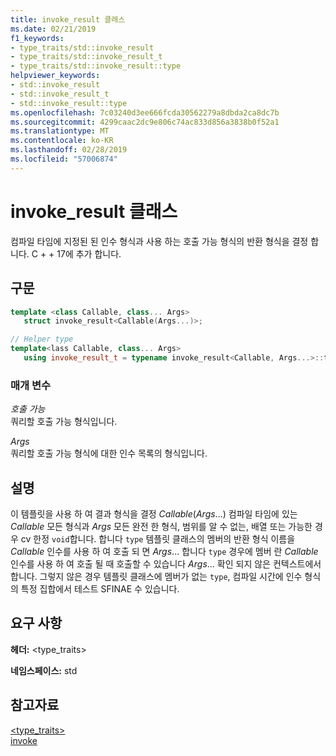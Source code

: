 ```yaml
---
title: invoke_result 클래스
ms.date: 02/21/2019
f1_keywords:
- type_traits/std::invoke_result
- type_traits/std::invoke_result_t
- type_traits/std::invoke_result::type
helpviewer_keywords:
- std::invoke_result
- std::invoke_result_t
- std::invoke_result::type
ms.openlocfilehash: 7c03240d3ee666fcda30562279a8dbda2ca8dc7b
ms.sourcegitcommit: 4299caac2dc9e806c74ac833d856a3838b0f52a1
ms.translationtype: MT
ms.contentlocale: ko-KR
ms.lasthandoff: 02/28/2019
ms.locfileid: "57006874"
---
```

# <a name="invokeresult-class"></a>invoke_result 클래스

컴파일 타임에 지정된 된 인수 형식과 사용 하는 호출 가능 형식의 반환 형식을 결정 합니다. C + + 17에 추가 합니다.

## <a name="syntax"></a>구문

```cpp
template <class Callable, class... Args>
   struct invoke_result<Callable(Args...)>;

// Helper type
template<lass Callable, class... Args>
   using invoke_result_t = typename invoke_result<Callable, Args...>::type;
```

### <a name="parameters"></a>매개 변수

*호출 가능*<br/>
쿼리할 호출 가능 형식입니다.

*Args*<br/>
쿼리할 호출 가능 형식에 대한 인수 목록의 형식입니다.

## <a name="remarks"></a>설명

이 템플릿을 사용 하 여 결과 형식을 결정 *Callable*(*Args*...) 컴파일 타임에 있는 *Callable* 모든 형식과 *Args* 모든 완전 한 형식, 범위를 알 수 없는, 배열 또는 가능한 경우 cv 한정 `void`합니다. 합니다 `type` 템플릿 클래스의 멤버의 반환 형식 이름을 *Callable* 인수를 사용 하 여 호출 되 면 *Args*... 합니다 `type` 경우에 멤버 란 *Callable* 인수를 사용 하 여 호출 될 때 호출할 수 있습니다 *Args*... 확인 되지 않은 컨텍스트에서 합니다. 그렇지 않은 경우 템플릿 클래스에 멤버가 없는 `type`, 컴파일 시간에 인수 형식의 특정 집합에서 테스트 SFINAE 수 있습니다.

## <a name="requirements"></a>요구 사항

**헤더:** \<type_traits>

**네임스페이스:** std

## <a name="see-also"></a>참고자료

[<type_traits>](../standard-library/type-traits.md)<br/>
[invoke](functional-functions.md#invoke)
